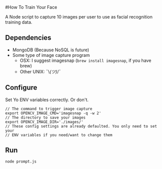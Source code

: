 #How To Train Your Face

A Node script to capture 10 images per user to use as facial recognition
training data.

## Dependencies

- MongoDB (Because NoSQL is future)
- Some type of image capture program
    - OSX: I suggest imagesnap (`brew install imagesnap`, if you have brew)
    - Other UNIX: ¯\\_(ツ)_/¯ 

## Configure

Set Yo ENV variables correctly. Or don't.

    // The command to trigger image capture
    export OPENCV_IMAGE_CMD='imagesnap -q -w 2'
    // The directory to save your images
    export OPENCV_IMAGE_DIR='./images/'
    // These config settings are already defaulted. You only need to set your
    // ENV variables if you need/want to change them

## Run

`node prompt.js`
